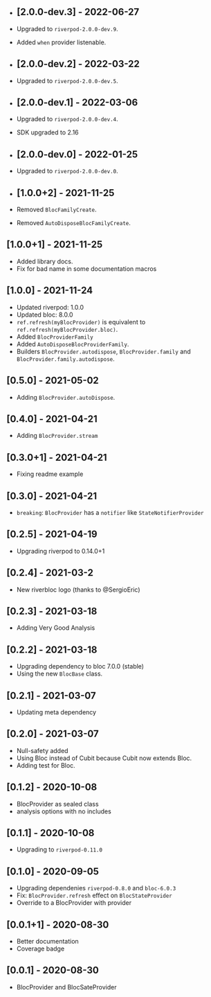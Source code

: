 - ## [2.0.0-dev.3] - 2022-06-27

- Upgraded to `riverpod-2.0.0-dev.9`.
- Added `when` provider listenable.

- ## [2.0.0-dev.2] - 2022-03-22

- Upgraded to `riverpod-2.0.0-dev.5`.

- ## [2.0.0-dev.1] - 2022-03-06

- Upgraded to `riverpod-2.0.0-dev.4`.
- SDK upgraded to 2.16

- ## [2.0.0-dev.0] - 2022-01-25

- Upgraded to `riverpod-2.0.0-dev.0`.

- ## [1.0.0+2] - 2021-11-25

- Removed `BlocFamilyCreate`.
- Removed `AutoDisposeBlocFamilyCreate`.

## [1.0.0+1] - 2021-11-25

- Added library docs.
- Fix for bad name in some documentation macros

## [1.0.0] - 2021-11-24

- Updated riverpod: 1.0.0
- Updated bloc: 8.0.0
- `ref.refresh(myBlocProvider)` is equivalent to `ref.refresh(myBlocProvider.bloc)`.
- Added `BlocProviderFamily`
- Added `AutoDisposeBlocProviderFamily`.
- Builders `BlocProvider.autodispose`, `BlocProvider.family` and `BlocProvider.family.autodispose`.

## [0.5.0] - 2021-05-02

- Adding `BlocProvider.autoDispose`.

## [0.4.0] - 2021-04-21

- Adding `BlocProvider.stream`

## [0.3.0+1] - 2021-04-21

- Fixing readme example

## [0.3.0] - 2021-04-21

- `breaking`: `BlocProvider` has a `notifier` like `StateNotifierProvider`

## [0.2.5] - 2021-04-19

- Upgrading riverpod to 0.14.0+1

## [0.2.4] - 2021-03-2

- New riverbloc logo (thanks to @SergioEric)

## [0.2.3] - 2021-03-18

- Adding Very Good Analysis

## [0.2.2] - 2021-03-18

- Upgrading dependency to bloc 7.0.0 (stable)
- Using the new `BlocBase` class.

## [0.2.1] - 2021-03-07

- Updating meta dependency

## [0.2.0] - 2021-03-07

- Null-safety added
- Using Bloc instead of Cubit because Cubit now extends Bloc.
- Adding test for Bloc.

## [0.1.2] - 2020-10-08

- BlocProvider as sealed class
- analysis options with no includes

## [0.1.1] - 2020-10-08

- Upgrading to `riverpod-0.11.0`

## [0.1.0] - 2020-09-05

- Upgrading dependenies `riverpod-0.8.0` and `bloc-6.0.3`
- Fix: `BlocProvider.refresh` effect on `BlocStateProvider`
- Override to a BlocProvider with provider

## [0.0.1+1] - 2020-08-30

- Better documentation
- Coverage badge

## [0.0.1] - 2020-08-30

- BlocProvider and BlocSateProvider

